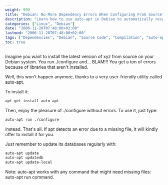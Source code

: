 ```yaml
---
weight: 999
title: "Debian: No More Dependency Errors When Configuring From Source"
description: "Learn how to use auto-apt in Debian to automatically resolve missing dependencies when compiling from source."
categories: ["Linux", "Debian"]
date: "2006-11-28T07:48:00+02:00"
lastmod: "2006-11-28T07:48:00+02:00"
tags: ["Dependencies", "Debian", "Source Code", "Compilation", "auto-apt"]
toc: true
---
```


Imagine you want to install the latest version of xyz from source on your Debian system. You run ./configure and... BLAM!!! You get a ton of errors because of libraries that aren't installed.

Well, this won't happen anymore, thanks to a very user-friendly utility called auto-apt.

To install it:

```bash
apt-get install auto-apt
```

Then, enjoy the pleasure of ./configure without errors. To use it, just type:

```bash
auto-apt run ./configure
```

instead. That's all. If apt detects an error due to a missing file, it will kindly offer to install it for you.

Just remember to update its databases regularly with:

```bash
auto-apt update
auto-apt updatedb
auto-apt update-local
```

Note: auto-apt works with any command that might need missing files: auto-apt run command.
